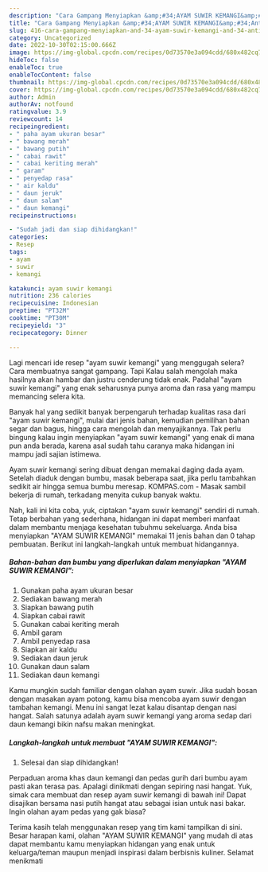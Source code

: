 ```yaml
---
description: "Cara Gampang Menyiapkan &amp;#34;AYAM SUWIR KEMANGI&amp;#34;Anti Ribet, Enak"
title: "Cara Gampang Menyiapkan &amp;#34;AYAM SUWIR KEMANGI&amp;#34;Anti Ribet, Enak"
slug: 416-cara-gampang-menyiapkan-and-34-ayam-suwir-kemangi-and-34-anti-ribet-enak
category: Uncategorized
date: 2022-10-30T02:15:00.666Z
image: https://img-global.cpcdn.com/recipes/0d73570e3a094cdd/680x482cq70/ayam-suwir-kemangi-foto-resep-utama.jpg
hideToc: false
enableToc: true
enableTocContent: false
thumbnail: https://img-global.cpcdn.com/recipes/0d73570e3a094cdd/680x482cq70/ayam-suwir-kemangi-foto-resep-utama.jpg
cover: https://img-global.cpcdn.com/recipes/0d73570e3a094cdd/680x482cq70/ayam-suwir-kemangi-foto-resep-utama.jpg
author: Admin
authorAv: notfound
ratingvalue: 3.9
reviewcount: 14
recipeingredient:
- " paha ayam ukuran besar"
- " bawang merah"
- " bawang putih"
- " cabai rawit"
- " cabai keriting merah"
- " garam"
- " penyedap rasa"
- " air kaldu"
- " daun jeruk"
- " daun salam"
- " daun kemangi"
recipeinstructions:

- "Sudah jadi dan siap dihidangkan!"
categories:
- Resep
tags:
- ayam
- suwir
- kemangi

katakunci: ayam suwir kemangi 
nutrition: 236 calories
recipecuisine: Indonesian
preptime: "PT32M"
cooktime: "PT30M"
recipeyield: "3"
recipecategory: Dinner

---
```



Lagi mencari ide resep &#34;ayam suwir kemangi&#34; yang menggugah selera? Cara membuatnya sangat gampang. Tapi Kalau salah mengolah maka hasilnya akan hambar dan justru cenderung tidak enak. Padahal &#34;ayam suwir kemangi&#34; yang enak seharusnya punya aroma dan rasa yang mampu memancing selera kita.


Banyak hal yang sedikit banyak berpengaruh terhadap kualitas rasa dari &#34;ayam suwir kemangi&#34;, mulai dari jenis bahan, kemudian pemilihan bahan segar dan bagus, hingga cara mengolah dan menyajikannya. Tak perlu bingung kalau ingin menyiapkan &#34;ayam suwir kemangi&#34; yang enak di mana pun anda berada, karena asal sudah tahu caranya maka hidangan ini mampu jadi sajian istimewa.

Ayam suwir kemangi sering dibuat dengan memakai daging dada ayam. Setelah diaduk dengan bumbu, masak beberapa saat, jika perlu tambahkan sedikit air hingga semua bumbu meresap. KOMPAS.com - Masak sambil bekerja di rumah, terkadang menyita cukup banyak waktu.


Nah, kali ini kita coba, yuk, ciptakan &#34;ayam suwir kemangi&#34; sendiri di rumah. Tetap berbahan yang sederhana, hidangan ini dapat memberi manfaat dalam membantu menjaga kesehatan tubuhmu sekeluarga. Anda bisa menyiapkan &#34;AYAM SUWIR KEMANGI&#34; memakai 11 jenis bahan dan 0 tahap pembuatan. Berikut ini langkah-langkah untuk membuat hidangannya.

<!--inarticleads1-->

##### Bahan-bahan dan bumbu yang diperlukan dalam menyiapkan &#34;AYAM SUWIR KEMANGI&#34;:

1. Gunakan  paha ayam ukuran besar
1. Sediakan  bawang merah
1. Siapkan  bawang putih
1. Siapkan  cabai rawit
1. Gunakan  cabai keriting merah
1. Ambil  garam
1. Ambil  penyedap rasa
1. Siapkan  air kaldu
1. Sediakan  daun jeruk
1. Gunakan  daun salam
1. Sediakan  daun kemangi


Kamu mungkin sudah familiar dengan olahan ayam suwir. Jika sudah bosan dengan masakan ayam potong, kamu bisa mencoba ayam suwir dengan tambahan kemangi. Menu ini sangat lezat kalau disantap dengan nasi hangat. Salah satunya adalah ayam suwir kemangi yang aroma sedap dari daun kemangi bikin nafsu makan meningkat. 

<!--inarticleads2-->

##### Langkah-langkah untuk membuat &#34;AYAM SUWIR KEMANGI&#34;:


1. Selesai dan siap dihidangkan!

Perpaduan aroma khas daun kemangi dan pedas gurih dari bumbu ayam pasti akan terasa pas. Apalagi dinikmati dengan sepiring nasi hangat. Yuk, simak cara membuat dan resep ayam suwir kemangi di bawah ini! Dapat disajikan bersama nasi putih hangat atau sebagai isian untuk nasi bakar. Ingin olahan ayam pedas yang gak biasa? 

Terima kasih telah menggunakan resep yang tim kami tampilkan di sini. Besar harapan kami, olahan &#34;AYAM SUWIR KEMANGI&#34; yang mudah di atas dapat membantu kamu menyiapkan hidangan yang enak untuk keluarga/teman maupun menjadi inspirasi dalam berbisnis kuliner. Selamat menikmati
